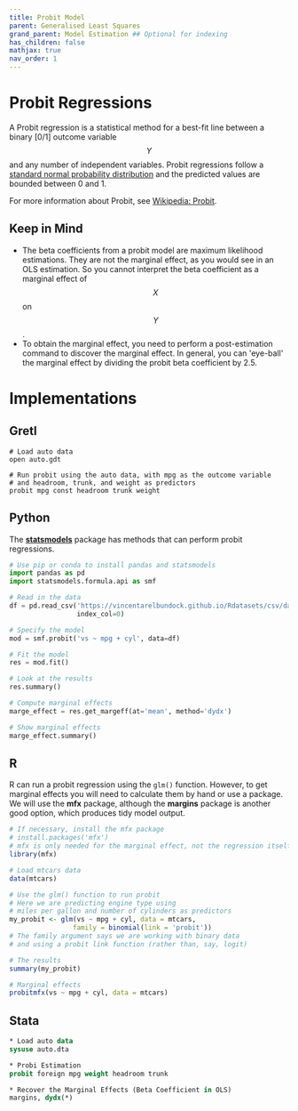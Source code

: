 ```yaml
---
title: Probit Model
parent: Generalised Least Squares
grand_parent: Model Estimation ## Optional for indexing
has_children: false
mathjax: true
nav_order: 1
---
```


# Probit Regressions

A Probit regression is a statistical method for a best-fit line between a binary [0/1] outcome variable $$Y$$ and any number of independent variables. Probit regressions follow a [standard normal probability distribution](https://en.wikipedia.org/wiki/Normal_distribution) and the predicted values are bounded between 0 and 1. 

For more information about Probit, see [Wikipedia: Probit](https://en.wikipedia.org/wiki/Probit_model).

## Keep in Mind
- The beta coefficients from a probit model are maximum likelihood estimations. They are not the marginal effect, as you would see in an OLS estimation. So you cannot interpret the beta coefficient as a marginal effect of $$X$$ on $$Y$$.
- To obtain the marginal effect, you need to perform a post-estimation command to discover the marginal effect. In general, you can 'eye-ball' the marginal effect by dividing the probit beta coefficient by 2.5.

# Implementations

## Gretl

```gretl
# Load auto data
open auto.gdt

# Run probit using the auto data, with mpg as the outcome variable
# and headroom, trunk, and weight as predictors
probit mpg const headroom trunk weight
```

## Python

The [**statsmodels**](https://www.statsmodels.org/stable/index.html) package has methods that can perform probit regressions.

```python
# Use pip or conda to install pandas and statsmodels
import pandas as pd
import statsmodels.formula.api as smf

# Read in the data
df = pd.read_csv('https://vincentarelbundock.github.io/Rdatasets/csv/datasets/mtcars.csv',
                 index_col=0)

# Specify the model
mod = smf.probit('vs ~ mpg + cyl', data=df)

# Fit the model
res = mod.fit()

# Look at the results
res.summary()

# Compute marginal effects
marge_effect = res.get_margeff(at='mean', method='dydx')

# Show marginal effects
marge_effect.summary()
```

## R
R can run a probit regression using the `glm()` function. However, to get marginal effects you will need to calculate them by hand or use a package. We will use the **mfx** package, although the **margins** package is another good option, which produces tidy model output.

```r
# If necessary, install the mfx package
# install.packages('mfx')
# mfx is only needed for the marginal effect, not the regression itself
library(mfx)

# Load mtcars data
data(mtcars)

# Use the glm() function to run probit
# Here we are predicting engine type using 
# miles per gallon and number of cylinders as predictors
my_probit <- glm(vs ~ mpg + cyl, data = mtcars,
                family = binomial(link = 'probit'))
# The family argument says we are working with binary data
# and using a probit link function (rather than, say, logit)

# The results
summary(my_probit)

# Marginal effects
probitmfx(vs ~ mpg + cyl, data = mtcars)
```

## Stata

```stata
* Load auto data
sysuse auto.dta

* Probi Estimation
probit foreign mpg weight headroom trunk

* Recover the Marginal Effects (Beta Coefficient in OLS)
margins, dydx(*)
```
